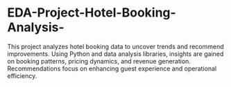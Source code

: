 # EDA-Project-Hotel-Booking-Analysis-
This project analyzes hotel booking data to uncover trends and recommend improvements. Using Python and data analysis libraries, insights are gained on booking patterns, pricing dynamics, and revenue generation. Recommendations focus on enhancing guest experience and operational efficiency.
